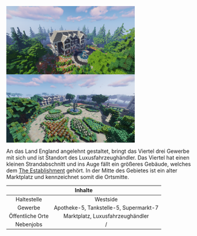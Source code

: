 
<img align="left" width="340" eight="340" src="../../../assets/image/gebiete/Westside2.png"> <img align="center" width="340" eight="340" src="../../../assets/image/gebiete/Westside3.png">





An das Land England angelehnt gestaltet, bringt das Viertel drei Gewerbe mit sich und ist Standort des Luxusfahrzeughändler.  Das Viertel hat einen kleinen Strandabschnitt und ins Auge fällt ein größeres Gebäude, welches dem [The Establishment](../../pages/fraktionen/establishment.md) gehört. In der Mitte des Gebietes ist ein alter Marktplatz und kennzeichnet somit die Ortsmitte. 

<table>
  <thead>
    <tr>
      <th colspan=2 align="center">Inhalte</th>
    </tr>
  </thead>
  <tbody>
    <tr>
      <td align="center">Haltestelle</td>
      <td align="center">Westside</td>
    </tr>
    <tr>
      <td align="center">Gewerbe</td>
      <td align="center">Apotheke-5, Tankstelle-5, Supermarkt-7</td>
    </tr>
    <tr>
      <td align="center">Öffentliche Orte</td>
      <td align="center">Marktplatz, Luxusfahrzeughändler</td>
    </tr>
    <tr>
      <td align="center">Nebenjobs</td>
      <td align="center">/</td>
    </tr>
  </tbody>
</table>



